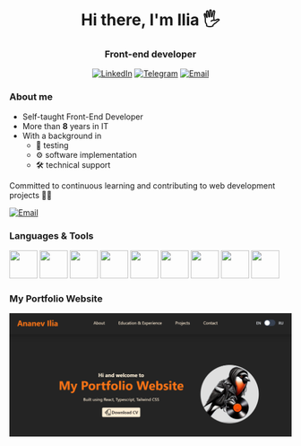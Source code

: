 <div align="center">
<h1>Hi there, I'm Ilia 🖐️</h1>
<h3>Front-end developer</h3>
<a href="https://www.linkedin.com/in/ananevilia/"><img src="https://img.shields.io/badge/LinkedIn-grey?style=for-the-badge&logo=linkedin" alt="LinkedIn"></img></a>
<a href="https://t.me/ananevilia"><img src="https://img.shields.io/badge/Telegram-grey?style=for-the-badge&logo=telegram" alt="Telegram"></img></a>
<a href="https://elliotcoiper@gmail.com/"><img src="https://img.shields.io/badge/Email-grey?style=for-the-badge&logo=gmail" alt="Email"></img></a>
</div>

### About me

- Self-taught Front-End Developer
- More than **8** years in IT
- With a background in
  - 🧪 testing
  - ⚙️ software implementation
  - 🛠️ technical support

Committed to continuous learning and contributing to web
development projects 👨‍💻

<a href="https://coiper.github.io/portfolio/Ananev-Ilia_CV_EN.pdf"><img src="https://img.shields.io/badge/My%20experiences%20CV-blue" alt="Email"></img></a>

### Languages & Tools

<p>
<img  width=50 height=50 src="https://cdn.jsdelivr.net/gh/devicons/devicon@latest/icons/javascript/javascript-original.svg" />
<img width=50 height=50 src="https://cdn.jsdelivr.net/gh/devicons/devicon@latest/icons/typescript/typescript-original.svg" />
<img width=50 height=50 src="https://cdn.jsdelivr.net/gh/devicons/devicon@latest/icons/react/react-original.svg" />
<img width=50 height=50 src="https://cdn.jsdelivr.net/gh/devicons/devicon@latest/icons/css3/css3-original-wordmark.svg" />
<img width=50 height=50 src="https://cdn.jsdelivr.net/gh/devicons/devicon@latest/icons/html5/html5-original-wordmark.svg" />
<img width=50 height=50 src="https://cdn.jsdelivr.net/gh/devicons/devicon@latest/icons/redux/redux-original.svg" />         
<img width=50 height=50 src="https://cdn.jsdelivr.net/gh/devicons/devicon@latest/icons/tailwindcss/tailwindcss-original.svg" />
<img width=50 height=50 src="https://cdn.jsdelivr.net/gh/devicons/devicon@latest/icons/git/git-original.svg" />
<img width=50 height=50 src="https://cdn.jsdelivr.net/gh/devicons/devicon@latest/icons/npm/npm-original-wordmark.svg" />
</p>

### My Portfolio Website

<a href="https://coiper.github.io/portfolio/"><img src="https://raw.githubusercontent.com/Coiper/portfolio/main/public/portfolioimg.png"/></a>
